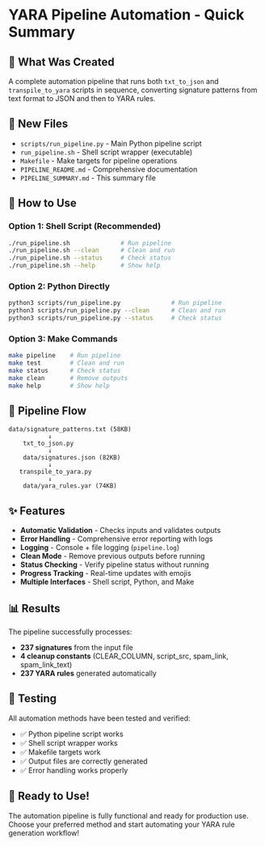 # YARA Pipeline Automation - Quick Summary

## 🚀 What Was Created

A complete automation pipeline that runs both `txt_to_json` and `transpile_to_yara` scripts in sequence, converting signature patterns from text format to JSON and then to YARA rules.

## 📁 New Files

- `scripts/run_pipeline.py` - Main Python pipeline script
- `run_pipeline.sh` - Shell script wrapper (executable)
- `Makefile` - Make targets for pipeline operations
- `PIPELINE_README.md` - Comprehensive documentation
- `PIPELINE_SUMMARY.md` - This summary file

## 🎯 How to Use

### Option 1: Shell Script (Recommended)
```bash
./run_pipeline.sh              # Run pipeline
./run_pipeline.sh --clean      # Clean and run
./run_pipeline.sh --status     # Check status
./run_pipeline.sh --help       # Show help
```

### Option 2: Python Directly
```bash
python3 scripts/run_pipeline.py              # Run pipeline
python3 scripts/run_pipeline.py --clean      # Clean and run
python3 scripts/run_pipeline.py --status     # Check status
```

### Option 3: Make Commands
```bash
make pipeline    # Run pipeline
make test        # Clean and run
make status      # Check status
make clean       # Remove outputs
make help        # Show help
```

## 🔄 Pipeline Flow

```
data/signature_patterns.txt (58KB)
           ↓
    txt_to_json.py
           ↓
    data/signatures.json (82KB)
           ↓
   transpile_to_yara.py
           ↓
    data/yara_rules.yar (74KB)
```

## ✨ Features

- **Automatic Validation** - Checks inputs and validates outputs
- **Error Handling** - Comprehensive error reporting with logs
- **Logging** - Console + file logging (`pipeline.log`)
- **Clean Mode** - Remove previous outputs before running
- **Status Checking** - Verify pipeline status without running
- **Progress Tracking** - Real-time updates with emojis
- **Multiple Interfaces** - Shell script, Python, and Make

## 📊 Results

The pipeline successfully processes:
- **237 signatures** from the input file
- **4 cleanup constants** (CLEAR_COLUMN, script_src, spam_link, spam_link_text)
- **237 YARA rules** generated automatically

## 🧪 Testing

All automation methods have been tested and verified:
- ✅ Python pipeline script works
- ✅ Shell script wrapper works  
- ✅ Makefile targets work
- ✅ Output files are correctly generated
- ✅ Error handling works properly

## 🎉 Ready to Use!

The automation pipeline is fully functional and ready for production use. Choose your preferred method and start automating your YARA rule generation workflow!
